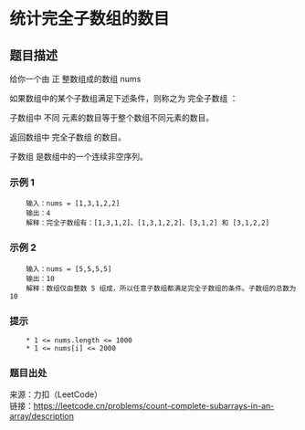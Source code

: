 # 统计完全子数组的数目

## 题目描述

给你一个由 正 整数组成的数组 nums

如果数组中的某个子数组满足下述条件，则称之为 完全子数组 ：

子数组中 不同 元素的数目等于整个数组不同元素的数目。

返回数组中 完全子数组 的数目。

子数组 是数组中的一个连续非空序列。

### 示例 1

```text
    输入：nums = [1,3,1,2,2]
    输出：4
    解释：完全子数组有：[1,3,1,2]、[1,3,1,2,2]、[3,1,2] 和 [3,1,2,2]
```

### 示例 2

```text
    输入：nums = [5,5,5,5]
    输出：10
    解释：数组仅由整数 5 组成，所以任意子数组都满足完全子数组的条件。子数组的总数为 10
```

### 提示

```text
    * 1 <= nums.length <= 1000
    * 1 <= nums[i] <= 2000
```

### 题目出处

来源：力扣（LeetCode）  
链接：<https://leetcode.cn/problems/count-complete-subarrays-in-an-array/description>
